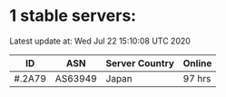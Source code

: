 # 1 stable servers:

Latest update at: Wed Jul 22 15:10:08 UTC 2020

| ID | ASN | Server Country | Online |
| -- | --- | -------------- | ------ |
| #.2A79 | AS63949 | Japan | 97 hrs |

